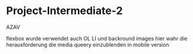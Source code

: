# Project-Intermediate-2
AZAV

flexbox wurde verwendet auch OL LI und backround images
hier wahr die herausforderung die media queery einzublenden in mobile version
